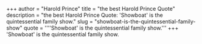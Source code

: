 +++
author = "Harold Prince"
title = "the best Harold Prince Quote"
description = "the best Harold Prince Quote: 'Showboat' is the quintessential family show."
slug = "showboat-is-the-quintessential-family-show"
quote = ''''Showboat' is the quintessential family show.'''
+++
'Showboat' is the quintessential family show.
